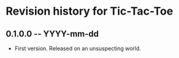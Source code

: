 # Revision history for Tic-Tac-Toe

## 0.1.0.0 -- YYYY-mm-dd

* First version. Released on an unsuspecting world.
